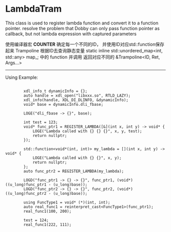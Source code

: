# LambdaTram

This class is used to register lambda function and convert it to a function pointer.
resolve the problem that Dobby can only pass function pointer as callback, but not lambda expression with captured parameters

使用编译器宏 __COUNTER__ 确定每一个不同的ID， 并使用ID对应std::function保存起来
Trampoline 根据ID去查询静态变量 static inline std::unordered_map<int, std::any> map_; 中的 function 并调用
返回对应不同的 &Trampoline<ID, Ret, Args...>

---

Using Example:

```

        xdl_info_t dynamicInfo = {};
        auto handle = xdl_open("libxxx.so", RTLD_LAZY);
        xdl_info(handle, XDL_DI_DLINFO, &dynamicInfo);
        void* base = dynamicInfo.dli_fbase;

        LOGE("dli_fbase -> {}", base);

        int test = 123;
        void* func_ptr1 = REGISTER_LAMBDA([&](int x, int y) -> void* {
            LOGE("Lambda called with {} {} {}", x, y, test);
            return nullptr;
        });

        std::function<void*(int, int)> my_lambda = [](int x, int y) -> void* {
            LOGE("Lambda called with {} {}", x, y);
            return nullptr;
        };
        auto func_ptr2 = REGISTER_LAMBDA(my_lambda);

        LOGD("func_ptr1 -> {} -> {}", func_ptr1, (void*)((u_long)func_ptr1 - (u_long)base));
        LOGD("func_ptr2 -> {} -> {}", func_ptr2, (void*)((u_long)func_ptr2 - (u_long)base));

        using FuncType1 = void* (*)(int, int);
        auto real_func1 = reinterpret_cast<FuncType1>(func_ptr1);
        real_func1(100, 200);

        test = 124;
        real_func1(222, 111);

```
